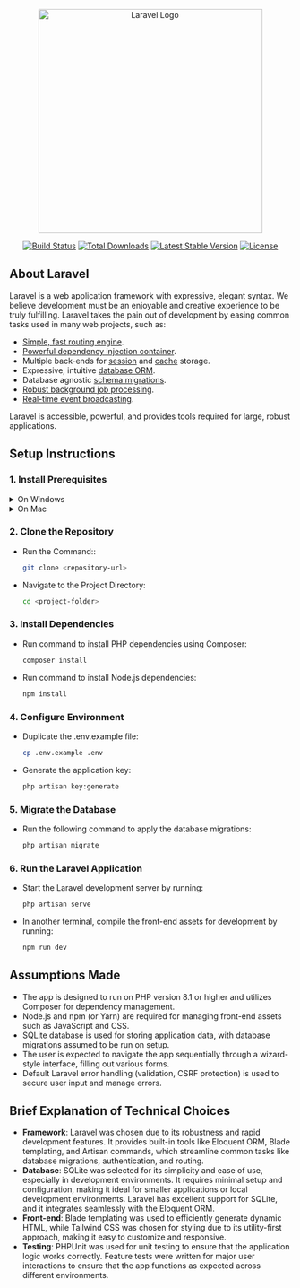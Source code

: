 <p align="center"><a href="https://laravel.com" target="_blank"><img src="https://raw.githubusercontent.com/laravel/art/master/logo-lockup/5%20SVG/2%20CMYK/1%20Full%20Color/laravel-logolockup-cmyk-red.svg" width="400" alt="Laravel Logo"></a></p>

<p align="center">
<a href="https://github.com/laravel/framework/actions"><img src="https://github.com/laravel/framework/workflows/tests/badge.svg" alt="Build Status"></a>
<a href="https://packagist.org/packages/laravel/framework"><img src="https://img.shields.io/packagist/dt/laravel/framework" alt="Total Downloads"></a>
<a href="https://packagist.org/packages/laravel/framework"><img src="https://img.shields.io/packagist/v/laravel/framework" alt="Latest Stable Version"></a>
<a href="https://packagist.org/packages/laravel/framework"><img src="https://img.shields.io/packagist/l/laravel/framework" alt="License"></a>
</p>

## About Laravel

Laravel is a web application framework with expressive, elegant syntax. We believe development must be an enjoyable and creative experience to be truly fulfilling. Laravel takes the pain out of development by easing common tasks used in many web projects, such as:

-   [Simple, fast routing engine](https://laravel.com/docs/routing).
-   [Powerful dependency injection container](https://laravel.com/docs/container).
-   Multiple back-ends for [session](https://laravel.com/docs/session) and [cache](https://laravel.com/docs/cache) storage.
-   Expressive, intuitive [database ORM](https://laravel.com/docs/eloquent).
-   Database agnostic [schema migrations](https://laravel.com/docs/migrations).
-   [Robust background job processing](https://laravel.com/docs/queues).
-   [Real-time event broadcasting](https://laravel.com/docs/broadcasting).

Laravel is accessible, powerful, and provides tools required for large, robust applications.

## Setup Instructions

### 1. Install Prerequisites

<details>
<summary>On Windows</summary>

### 1. Install PHP

#### Download PHP:

-   Visit the [official PHP website](https://www.php.net/).
-   Download the latest thread-safe version of PHP.

#### Extract PHP:

-   Extract the downloaded ZIP file to a directory, e.g., `C:\php`.

#### Add PHP to System Path:

-   Open **Control Panel** > **System** > **Advanced System Settings** > **Environment Variables**.
-   Under **System variables**, find the `Path` variable, select it, and click **Edit**.
-   Add the path to the PHP folder (e.g., `C:\php`).

#### Verify Installation:

-   Open **Command Prompt** or **PowerShell** and run:
    ```bash
    php -v
    ```

### 2. Install Composer

#### Download Composer Installer:

-   Visit the [Composer download page](https://getcomposer.org/download/).
-   Click on **Composer-Setup.exe** to download the installer.

#### Run the Installer:

-   Launch the downloaded `Composer-Setup.exe`.
-   During the installation:
    -   Select the path to `php.exe` (e.g., `C:\php\php.exe`).
    -   Ensure the option **Add Composer to PATH** is selected.

#### Verify Installation:

-   Open **Command Prompt** or **PowerShell** and run:
    ```bash
    composer -v
    ```

### 3. Install Node.js

#### Download Node.js:

-   Visit the [Node.js official website](https://nodejs.org/en).
-   Download and install the LTS version.

#### Verify Installation:

-   Open **Command Prompt** or **PowerShell** and run:
    ```bash
    node -v
    npm -v
    ```

</details>

<details>
<summary>On Mac</summary>

### 1. Install PHP

#### Install Homebrew (if not already installed):

-   Open the Terminal and run:
    ```bash
    /bin/bash -c "$(curl -fsSL https://raw.githubusercontent.com/Homebrew/install/HEAD/install.sh)"
    ```

#### Install PHP:

-   Run the following command:
    ```bash
    brew install php
    ```

#### Verify installation:

-   Check the installed PHP version:
    ```bash
    php -v
    ```
-   If PHP is not linked correctly, run:
    ```bash
    brew link php
    ```

### 2. Install Composer

#### Install Composer Globally:

-   Open the Terminal and run the following commands:
    -   Step 1: Download the Composer installer:
        ```bash
        curl -sS https://getcomposer.org/installer | php
        ```
    -   Step 2: Move the Composer binary to a global location:
        ```bash
        sudo mv composer.phar /usr/local/bin/composer
        ```

#### Verify Installation:

-   Open **Command Prompt** or **PowerShell** and run:
    ```bash
    composer -v
    ```

### 3. Install Node.js

-   Install Node.js with Homebrew:
    ```bash
    brew install node
    ```

#### Verify installation:

-   Check the installed version:
`bash
    node -v
    npm -v
    `
</details>

### 2. Clone the Repository

-   Run the Command::

    ```bash
    git clone <repository-url>
    ```

-   Navigate to the Project Directory:
    ```bash
    cd <project-folder>
    ```

### 3. Install Dependencies

-   Run command to install PHP dependencies using Composer:

    ```bash
    composer install
    ```

-   Run command to install Node.js dependencies:
    ```bash
    npm install
    ```

### 4. Configure Environment

-   Duplicate the .env.example file:
    ```bash
    cp .env.example .env
    ```
-   Generate the application key:
    ```bash
    php artisan key:generate
    ```

### 5. Migrate the Database

-   Run the following command to apply the database migrations:
    ```bash
    php artisan migrate
    ```

### 6. Run the Laravel Application

-   Start the Laravel development server by running:

    ```bash
    php artisan serve
    ```

-   In another terminal, compile the front-end assets for development by running:
    ```bash
    npm run dev
    ```

## Assumptions Made

-   The app is designed to run on PHP version 8.1 or higher and utilizes Composer for dependency management.
-   Node.js and npm (or Yarn) are required for managing front-end assets such as JavaScript and CSS.
-   SQLite database is used for storing application data, with database migrations assumed to be run on setup.
-   The user is expected to navigate the app sequentially through a wizard-style interface, filling out various forms.
-   Default Laravel error handling (validation, CSRF protection) is used to secure user input and manage errors.

## Brief Explanation of Technical Choices

-   **Framework**: Laravel was chosen due to its robustness and rapid development features. It provides built-in tools like Eloquent ORM, Blade templating, and Artisan commands, which streamline common tasks like database migrations, authentication, and routing.
-   **Database**: SQLite was selected for its simplicity and ease of use, especially in development environments. It requires minimal setup and configuration, making it ideal for smaller applications or local development environments. Laravel has excellent support for SQLite, and it integrates seamlessly with the Eloquent ORM.
-   **Front-end**: Blade templating was used to efficiently generate dynamic HTML, while Tailwind CSS was chosen for styling due to its utility-first approach, making it easy to customize and responsive.
-   **Testing**: PHPUnit was used for unit testing to ensure that the application logic works correctly. Feature tests were written for major user interactions to ensure that the app functions as expected across different environments.
